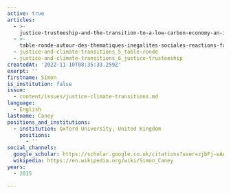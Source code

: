 ```yaml
---
active: true
articles:
  - >-
    justice-trusteeship-and-the-transition-to-a-low-carbon-economy-an-integrated-approach
  - >-
    table-ronde-autour-des-thematiques-inegalites-sociales-reactions-face-au-changement-et-gouvernance-et-democratie-
  - justice-and-climate-transitions_5_table-ronde
  - justice-and-climate-transitions_6_justice-trusteeship
createdAt: '2022-11-10T08:35:33.259Z'
exerpt: ''
firstname: Simon
is_institution: false
issue:
  - content/issues/justice-climate-transitions.md
language:
  - English
lastname: Caney
positions_and_institutions:
  - institution: Oxford University, United Kingdom
    positions:
      - ''
social_channels:
  google_scholar: https://scholar.google.co.uk/citations?user=zjbFj-wAAAAJ&hl=en
  wikipedia: https://en.wikipedia.org/wiki/Simon_Caney
years:
  - 2015

---
```

